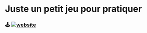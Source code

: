 # Juste un petit jeu pour pratiquer

### 🕹  [![website](https://img.shields.io/badge/-Jouer-8AC926?style=plastic)](https://morpion.byfidia.com/)
